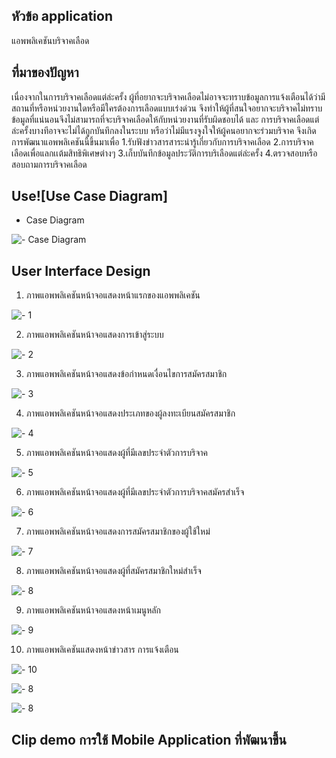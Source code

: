 ## หัวข้อ application 
แอพพลิเคชันบริจาคเลือด

## ที่มาของปัญหา
เนื่องจากในการบริจาคเลือดแต่ล่ะครั้ง ผู้ที่อยากจะบริจาคเลือดไม่อาจจะทราบข้อมูลการแจ้งเตือนได้ว่ามีสถานที่หรือหน่วยงานใดหรือมีใครต้องการเลือดแบบเร่งด่วน จึงทำให้ผู้ที่สนใจอยากจะบริจาคไม่ทราบข้อมูลที่แน่นอนจึงไม่สามารถที่จะบริจาคเลือดให้กับหน่วยงานที่รับผิดชอบได้ และ การบริจาคเลือดแต่ล่ะครั้งบางทีอาจจะไม่ได้ถูกบันทึกลงในระบบ หรือว่าไม่มีแรงจูงใจให้ผู้คนอยากจะร่วมบริจาค จึงเกิดการพัฒนาแอพพลิเคชันนี้ขึ้นมาเพื่อ 
  1.รับฟังข่าวสารสาระน่ารู้เกี่ยวกับการบริจาคเลือด 
  2.การบริจาคเลือดเพื่อแลกเเต้มสิทธิพิเศษต่างๆ
  3.เก็บบันทึกข้อมูลประวัติการบริเลือดแต่ล่ะครั้ง
  4.ตรวจสอบหรือสอบถามการบริจาคเลือด
## Use![Use Case Diagram]
 - Case Diagram

![- Case Diagram](https://user-images.githubusercontent.com/86650010/160188403-c086672f-805d-4a33-a91f-bcd564367b57.png)

## User Interface Design

1. ภาพแอพพลิเคชันหน้าจอแสดงหน้าแรกของแอพพลิเคชัน

![- 1](https://cdn.discordapp.com/attachments/900046829708804146/957009767040155648/1.png)

2. ภาพแอพพลิเคชันหน้าจอแสดงการเข้าสู่ระบบ

![- 2](https://cdn.discordapp.com/attachments/900046829708804146/957013267291725864/2.png)

3. ภาพแอพพลิเคชันหน้าจอแสดงข้อกำหนดเงื่อนไขการสมัครสมาชิก

![- 3](https://cdn.discordapp.com/attachments/900046829708804146/957014560911523860/3.png)

4. ภาพแอพพลิเคชันหน้าจอแสดงประเภทของผู้ลงทะเบียนสมัครสมาชิก

![- 4](https://cdn.discordapp.com/attachments/900046829708804146/957015541816631407/4.png)

5. ภาพแอพพลิเคชันหน้าจอแสดงผู้ที่มีเลขประจำตัวการบริจาค

![- 5](https://cdn.discordapp.com/attachments/900046829708804146/957016387988107335/5.png)

6. ภาพแอพพลิเคชันหน้าจอแสดงผู้ที่มีเลขประจำตัวการบริจาคสมัครสำเร็จ

![- 6](https://cdn.discordapp.com/attachments/900046829708804146/957017180493455400/6.png)

7. ภาพแอพพลิเคชันหน้าจอแสดงการสมัครสมาชิกของผู้ใช้ใหม่

![- 7](https://cdn.discordapp.com/attachments/900046829708804146/957018189756252210/7.png)

8. ภาพแอพพลิเคชันหน้าจอแสดงผู้ที่สมัครสมาชิกใหม่สำเร็จ

![- 8](https://cdn.discordapp.com/attachments/900046829708804146/957017180493455400/6.png)

9. ภาพแอพพลิเคชันหน้าจอแสดงหน้าเมนูหลัก

![- 9](https://cdn.discordapp.com/attachments/900046829708804146/957019632303226890/8.png)

10. ภาพแอพพลิเคชันแสดงหน้าข่าวสาร การแจ้งเตือน

![- 10](https://cdn.discordapp.com/attachments/900046829708804146/957020375554867220/9.png)

![- 8]()

![- 8]()



## Clip demo การใช้ Mobile Application ที่พัฒนาขึ้น
